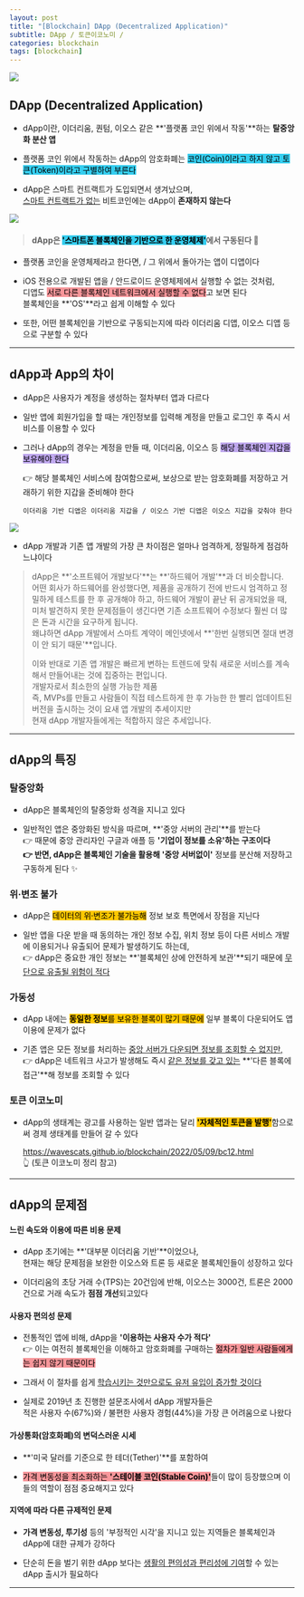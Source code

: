 ```yaml
---
layout: post
title: "[Blockchain] DApp (Decentralized Application)"
subtitle: DApp / 토큰이코노미 /
categories: blockchain
tags: [blockchain]
---
```


![](https://velog.velcdn.com/images/-__-/post/47fb41f1-eb2d-4346-adf4-66fd8d6fa1fa/image.png)

## DApp (Decentralized Application)

- dApp이란, 이더리움, 퀀텀, 이오스 같은 **'플랫폼 코인 위에서 작동'**하는 **탈중앙화 분산 앱**

- 플랫폼 코인 위에서 작동하는 dApp의 암호화폐는 <span style="background-color:#34CDEF; color:#000;">코인(Coin)이라고 하지 않고 토큰(Token)이라고 구별하여 부른다

- dApp은 스마트 컨트랙트가 도입되면서 생겨났으며,<br>
  <u>스마트 컨트랙트가 없는</u> 비트코인에는 dApp이 **존재하지 않는다**

![](https://velog.velcdn.com/images/-__-/post/13b22f76-e260-4acf-ada5-3a6b693d903d/image.png)

> #### dApp은 <span style="background-color:#34CDEF; color:#000;">**'스마트폰 블록체인을 기반으로 한 운영체제'**</span>에서 구동된다 📱

- 플랫폼 코인을 운영체제라고 한다면, / 그 위에서 돌아가는 앱이 디앱이다

- iOS 전용으로 개발된 앱을 / 안드로이드 운영체제에서 실행할 수 없는 것처럼,<Br>
  디앱도 <span style="background-color:#F7969A; color:#000;">서로 다른 블록체인 네트워크에서 실행할 수 없다</span>고 보면 된다<br>
  블록체인을 **'OS'**라고 쉽게 이해할 수 있다

- 또한, 어떤 블록체인을 기반으로 구동되는지에 따라 이더리움 디앱, 이오스 디앱 등으로 구분할 수 있다

<hr>

## dApp과 App의 차이

- dApp은 사용자가 계정을 생성하는 절차부터 앱과 다르다

- 일반 앱에 회원가입을 할 때는 개인정보를 입력해 계정을 만들고 로그인 후 즉시 서비스를 이용할 수 있다

- 그러나 dApp의 경우는 계정을 만들 때, 이더리움, 이오스 등 <span style="background-color:#BFA8EE; color:#000;">해당 블록체인 지갑을 보유해야 한다</span>

  👉 해당 블록체인 서비스에 참여함으로써, 보상으로 받는 암호화폐를 저장하고 거래하기 위한 지갑을 준비해야 한다

  `이더리움 기반 디앱은 이더리움 지갑을 / 이오스 기반 디앱은 이오스 지갑을 갖춰야 한다`

![](https://velog.velcdn.com/images/-__-/post/8be0f1ca-e496-4fdf-990f-92ba68393fe7/image.png)

- dApp 개발과 기존 앱 개발의 가장 큰 차이점은 얼마나 엄격하게, 정밀하게 점검하느냐이다

> dApp은 **'소프트웨어 개발보다'**는 **'하드웨어 개발'**과 더 비슷합니다.<br>
> 어떤 회사가 하드웨어를 완성했다면, 제품을 공개하기 전에 반드시 엄격하고 정밀하게 테스트를 한 후 공개해야 하고, 하드웨어 개발이 끝난 뒤 공개되었을 때, 미처 발견하지 못한 문제점들이 생긴다면 기존 소프트웨어 수정보다 훨씬 더 많은 돈과 시간을 요구하게 됩니다.<br>
> 왜냐하면 dApp 개발에서 스마트 계약이 메인넷에서 **'한번 실행되면 절대 변경이 안 되기 때문'**입니다.<br>
>
> 이와 반대로 기존 앱 개발은 빠르게 변하는 트렌드에 맞춰 새로운 서비스를 계속해서 만들어내는 것에 집중하는 편입니다.<br>
> 개발자로서 최소한의 실행 가능한 제품<br>
> 즉, MVPs를 만들고 사람들이 직접 테스트하게 한 후 가능한 한 빨리 업데이트된 버전을 출시하는 것이 요새 앱 개발의 추세이지만<br>
> 현재 dApp 개발자들에게는 적합하지 않은 추세입니다.

<hr>

## dApp의 특징

### 탈중앙화

- dApp은 블록체인의 탈중앙화 성격을 지니고 있다

- 일반적인 앱은 중앙화된 방식을 따르며, **'중앙 서버의 관리'**를 받는다<br>
  👉 때문에 중앙 관리자인 구글과 애플 등 **'기업이 정보를 소유'**하는 구조이다 <br>
  👉 반면, dApp은 블록체인 기술을 활용해 <span style="background-color:#FFC701; color:#000;">**'중앙 서버없이'** 정보를 분산해 저장하고 구동</span>하게 된다 ✨

### 위·변조 불가

- dApp은 <span style="background-color:#FFC701; color:#000;">데이터의 위·변조가 불가능해</span> 정보 보호 특면에서 장점을 지닌다

- 일반 앱을 다운 받을 때 동의하는 개인 정보 수집, 위치 정보 등이 다른 서비스 개발에 이용되거나 유출되어 문제가 발생하기도 하는데,<br>
  👉 dApp은 중요한 개인 정보는 **'블록체인 상에 안전하게 보관'**되기 때문에 <u>무단으로 유출될 위험이 적다</u>

### 가동성

- dApp 내에는 <span style="background-color:#FFC701; color:#000;">**동일한 정보**를 보유한 블록이 많기 때문에</span> 일부 블록이 다운되어도 앱 이용에 문제가 없다

- 기존 앱은 모든 정보를 처리하는 <u>중앙 서버가 다운되면 정보를 조회할 수 없지만,</u><br>
  👉 dApp은 네트워크 사고가 발생해도 즉시 <u>같은 정보를 갖고 있는</u> **'다른 블록에 접근'**해 정보를 조회할 수 있다

### 토큰 이코노미

- dApp의 생태계는 광고를 사용하는 일반 앱과는 달리 <span style="background-color:#FFC701; color:#000;">**'자체적인 토큰을 발행'**</span>함으로써 경제 생태계를 만들어 갈 수 있다

  <https://wavescats.github.io/blockchain/2022/05/09/bc12.html><br>
  👆 (토큰 이코노미 정리 참고)

<hr>

## dApp의 문제점

#### 느린 속도와 이용에 따른 비용 문제

- dApp 초기에는 **'대부분 이더리움 기반'**이었으나,<br>
  현재는 해당 문제점을 보완한 이오스와 트론 등 새로운 블록체인들이 성장하고 있다

- 이더리움의 초당 거래 수(TPS)는 20건임에 반해, 이오스는 3000건, 트론은 2000건으로 거래 속도가 **점점 개선**되고있다

#### 사용자 편의성 문제

- 전통적인 앱에 비해, dApp을 **'이용하는 사용자 수가 적다'**<br>
  👉 이는 여전히 블록체인을 이해하고 암호화폐를 구매하는 <span style="background-color:#F7969A; color:#000;">절차가 일반 사람들에게는 쉽지 않기 때문이다</span>

- 그래서 이 절차를 쉽게 <u>학습시키는 것만으로도 유저 유입이 증가할 것이다</u>

- 실제로 2019년 초 진행한 설문조사에서 dApp 개발자들은<br>
  적은 사용자 수(67%)와 / 불편한 사용자 경험(44%)을 가장 큰 어려움으로 나왔다

#### 가상통화(암호화폐)의 변덕스러운 시세

- **'미국 달러를 기준으로 한 테더(Tether)'**를 포함하여

- <span style="background-color:#F7969A; color:#000;">가격 변동성을 최소화하는 **'스테이블 코인(Stable Coin)'**</span>들이 많이 등장했으며 이들의 역할이 점점 중요해지고 있다

#### 지역에 따라 다른 규제적인 문제

- **가격 변동성, 투기성** 등의 '부정적인 시각'을 지니고 있는 지역들은 블록체인과 dApp에 대한 규제가 강하다

- 단순히 돈을 벌기 위한 dApp 보다는 <u>생활의 편의성과 편리성에 기여</u>할 수 있는 dApp 출시가 필요하다

---
